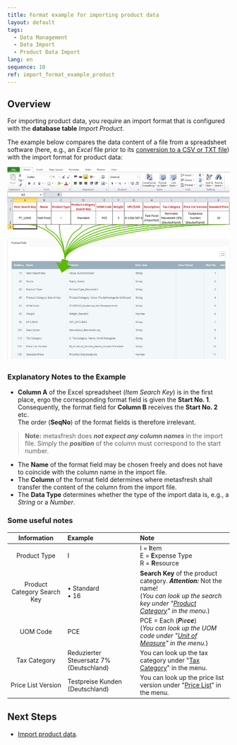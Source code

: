 ```yaml
---
title: Format example for importing product data
layout: default
tags:
  - Data Management
  - Data Import
  - Product Data Import
lang: en
sequence: 10
ref: import_format_example_product
---
```


## Overview
For importing product data, you require an import format that is configured with the **database table** *Import Product*.

The example below compares the data content of a file from a spreadsheet software (here, e.g., an *Excel* file prior to its [conversion to a CSV or TXT file](Import_file_useful_tips)) with the import format for product data:

![](assets/Product_import_Excel_table_Format.png)

### Explanatory Notes to the Example
- **Column A** of the Excel spreadsheet (*Item Search Key*) is in the first place, ergo the corresponding format field is given the **Start No. 1**. Consequently, the format field for **Column B** receives the **Start No. 2** etc.<br> The order (**SeqNo**) of the format fields is therefore irrelevant.
 >**Note:** metasfresh does ***not expect any column names*** in the import file. Simply the ***position*** of the column must correspond to the start number.

- The **Name** of the format field may be chosen freely and does not have to coincide with the column name in the import file.
- The **Column** of the format field determines where metasfresh shall transfer the content of the column from the import file.
- The **Data Type** determines whether the type of the import data is, e.g., a *String* or a *Number*.

### Some useful notes

| Information | Example | Note |
| :---: | :--- | :--- |
| Product Type | I | I = **I**tem<br> E = **E**xpense Type<br> R = **R**esource |
| Product Category Search Key | • Standard<br> • 16 | **Search Key** of the product category. ***Attention:*** Not the name!<br> (*You can look up the search key under "[Product Category](Menu)" in the menu.*) |
| UOM Code | PCE | PCE = Each (_**P**ie**ce**_)<br> (*You can look up the UOM code under "[Unit of Measure](Menu)" in the menu.*) |
| Tax Category | Reduzierter Steuersatz 7% (Deutschland) | You can look up the tax category under "[Tax Category](Menu)" in the menu. |
| Price List Version | Testpreise Kunden (Deutschland) | You can look up the price list version under "[Price List](Menu)" in the menu. |

## Next Steps
- [Import product data](Import_product_data).
